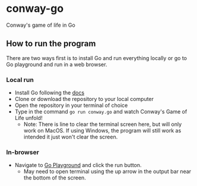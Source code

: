 # conway-go
 Conway's game of life in Go

## How to run the program
There are two ways first is to install Go and run everything locally or go to Go playground and run in a web browser.
### Local run
- Install Go following the [docs](https://go.dev/doc/install)
- Clone or download the repository to your local computer
- Open the repository in your terminal of choice
- Type in the command `go run conway.go` and watch Conway's Game of Life unfold!
  - Note: There is line to clear the terminal screen here, but will only work on MacOS. If using Windows, the program will still work as intended it just won't clear the screen. 
### In-browser
- Navigate to [Go Playground](https://goplay.tools/snippet/r4MlmmtkCxX) and click the run button. 
  - May need to open terminal using the up arrow in the output bar near the bottom of the screen.